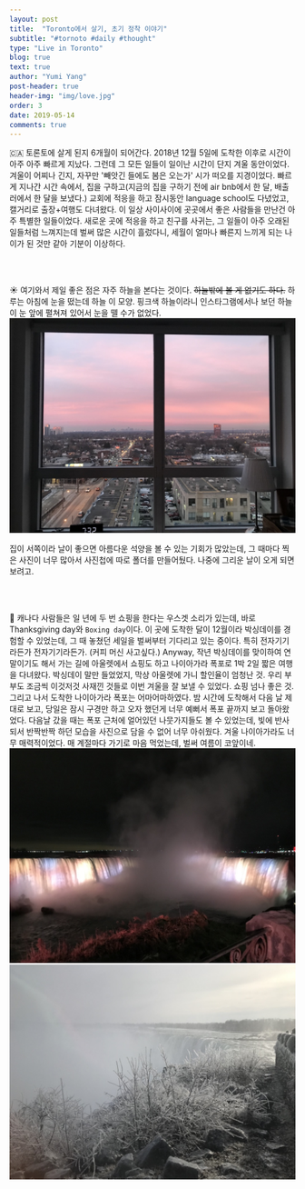 ```yaml
---
layout: post
title:  "Toronto에서 살기, 초기 정착 이야기"
subtitle: "#tornoto #daily #thought"
type: "Live in Toronto"
blog: true
text: true
author: "Yumi Yang"
post-header: true
header-img: "img/love.jpg"
order: 3
date: 2019-05-14
comments: true
---
```


🇨🇦 토론토에 살게 된지 6개월이 되어간다. 2018년 12월 5일에 도착한 이후로 시간이 아주 아주 빠르게 지났다.
그런데 그 모든 일들이 일이난 시간이 단지 겨울 동안이었다.
겨울이 어찌나 긴지, 자꾸만 '빼앗긴 들에도 봄은 오는가' 시가 떠오를 지경이었다.
빠르게 지나간 시간 속에서, 집을 구하고(지금의 집을 구하기 전에 air bnb에서 한 달, 배출러에서 한 달을 보냈다.) 교회에 적응을 하고 
잠시동안 language school도 다녔었고, 캘거리로 출장+여행도 다녀왔다.
이 일상 사이사이에 곳곳에서 좋은 사람들을 만난건 아주 특별한 일들이었다.
새로운 곳에 적응을 하고 친구를 사귀는, 그 일들이 아주 오래된 일들처럼 느껴지는데 벌써 많은 시간이 흘렀다니, 
세월이 얼마나 빠른지 느끼게 되는 나이가 된 것만 같아 기분이 이상하다. 

<br/><br/>

☀️ 여기와서 제일 좋은 점은 자주 하늘을 본다는 것이다. ~~하늘밖에 볼 게 없기도 하다.~~ 
하루는 아침에 눈을 떴는데 하늘 이 모양. 핑크색 하늘이라니 인스타그램에서나 보던 하늘이 눈 앞에 펼쳐져 있어서 눈을 뗄 수가 없었다.
![morning](img/morning.jpg)

집이 서쪽이라 날이 좋으면 아름다운 석양을 볼 수 있는 기회가 많았는데, 
그 때마다 찍은 사진이 너무 많아서 사진첩에 따로 폴더를 만들어뒀다.
나중에 그리운 날이 오게 되면 보려고.

<br/><br/>

🚗 캐나다 사람들은 일 년에 두 번 쇼핑을 한다는 우스겟 소리가 있는데, 바로 Thanksgiving day와 `Boxing day`이다. 
이 곳에 도착한 달이 12월이라 박싱데이를 경험할 수 있었는데, 그 때 놓쳤던 세일을 벌써부터 기다리고 있는 중이다.
특히 전자기기라든가 전자기기라든가. (커피 머신 사고싶다.) 
Anyway, 작년 박싱데이를 맞이하여 연말이기도 해서 가는 길에 아울렛에서 쇼핑도 하고 나이아가라 폭포로 1박 2일 짧은 여행을 다녀왔다. 
박싱데이 말만 들었었지, 막상 아울렛에 가니 할인율이 엄청난 것. 우리 부부도 조금씩 이것저것 사재낀 것들로 이번 겨울을 잘 보낼 수 있었다.
쇼핑 넘나 좋은 것. 그리고 나서 도착한 나이아가라 폭포는 어마어마하였다. 밤 시간에 도착해서 다음 날 제대로 보고, 당일은 잠시 구경만 하고 오자 했던게 너무 예뻐서 폭포 끝까지 보고 돌아왔었다. 다음날 갔을 때는 폭포 근처에 얼어있던 나뭇가지들도 볼 수 있었는데, 빛에 반사되서 반짝반짝 하던 모습을 사진으로 담을 수 없어 너무 아쉬웠다. 겨울 나이아가라도 너무 매력적이었다. 매 계절마다 가기로 마음 먹었는데, 벌써 여름이 코앞이네.
![niagara](img/niagara.jpg)
![niagara1](img/niagara1.jpg)
